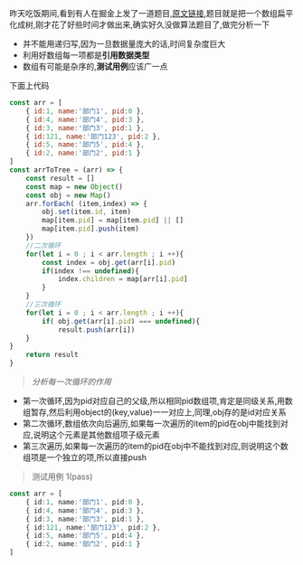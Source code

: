 昨天吃饭期间,看到有人在掘金上发了一道题目,[原文链接]([面试了十几个高级前端，竟然连（扁平数据结构转Tree）都写不出来](http://link.zhihu.com/?target=https%3A//juejin.cn/post/6983904373508145189)),题目就是把一个数组扁平化成树,刚才花了好些时间才做出来,确实好久没做算法题目了,做完分析一下

- 并不能用递归写,因为一旦数据量庞大的话,时间复杂度巨大
- 利用好数组每一项都是**引用数据类型**
- 数组有可能是杂序的,**测试用例**应该广一点

下面上代码

```js
const arr = [
    { id:1, name:'部门1', pid:0 },
    { id:4, name:'部门4', pid:3 },
    { id:3, name:'部门3', pid:1 },
    { id:121, name:'部门123', pid:2 }, 
    { id:5, name:'部门5', pid:4 },   
    { id:2, name:'部门2', pid:1 }
] 
const arrToTree = (arr) => {
    const result = []
    const map = new Object()
    const obj = new Map()
    arr.forEach( (item,index) => {
        obj.set(item.id, item)
        map[item.pid] = map[item.pid] || []
        map[item.pid].push(item)
    })
    //二次循环
    for(let i = 0 ; i < arr.length ; i ++){
        const index = obj.get(arr[i].pid)
        if(index !== undefined){
            index.children = map[arr[i].pid]
        }
    }
    //三次循环
    for(let i = 0 ; i < arr.length ; i ++){
        if( obj.get(arr[i].pid) === undefined){
            result.push(arr[i])
    }
}
    return result
}
```

> *分析每一次循环的作用*

- 第一次循环,因为pid对应自己的父级,所以相同pid数组项,肯定是同级关系,用数组暂存,然后利用object的(key,value)一一对应上,同理,obj存的是id对应关系
- 第二次循环,数组依次向后遍历,如果每一次遍历的item的pid在obj中能找到对应,说明这个元素是其他数组项子级元素
- 第三次遍历,如果每一次遍历的item的pid在obj中不能找到对应,则说明这个数组项是一个独立的项,所以直接push

> 测试用例 1(pass)

```ts
const arr = [
    { id:1, name:'部门1', pid:0 },
    { id:4, name:'部门4', pid:3 },
    { id:3, name:'部门3', pid:1 },
    { id:121, name:'部门123', pid:2 }, 
    { id:5, name:'部门5', pid:4 },   
    { id:2, name:'部门2', pid:1 }
] 
```

